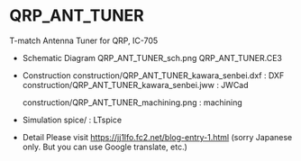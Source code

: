 # QRP_ANT_TUNER
 T-match Antenna Tuner for QRP, IC-705


- Schematic Diagram
	QRP_ANT_TUNER_sch.png
	QRP_ANT_TUNER.CE3

- Construction 
	construction/QRP_ANT_TUNER_kawara_senbei.dxf	: DXF
	construction/QRP_ANT_TUNER_kawara_senbei.jww	: JWCad

	construction/QRP_ANT_TUNER_machining.png : machining

- Simulation
	spice/ : LTspice

- Detail
	Please visit https://jj1lfo.fc2.net/blog-entry-1.html (sorry Japanese only. But you can use Google translate, etc.) 
